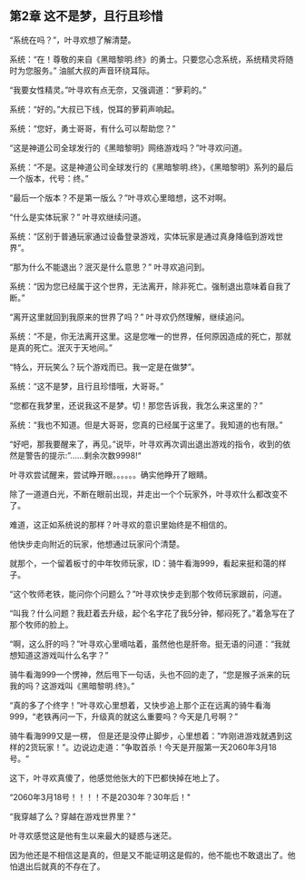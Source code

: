## 第2章  这不是梦，且行且珍惜

“系统在吗？”，叶寻欢想了解清楚。

系统：“在！尊敬的来自《黑暗黎明.终》的勇士。只要您心念系统，系统精灵将随时为您服务。” 油腻大叔的声音环绕耳际。

“我要女性精灵。”叶寻欢有点无奈，又强调道：“萝莉的。”

系统：“好的。”大叔已下线，悦耳的萝莉声响起。

系统：“您好，勇士哥哥，有什么可以帮助您？”

“这是神道公司全球发行的《黑暗黎明》网络游戏吗？”叶寻欢问道。

系统：“不是。这是神道公司全球发行的《黑暗黎明.终》，《黑暗黎明》系列的最后一个版本，代号：终。”

“最后一个版本？不是第一版么？”叶寻欢心里暗想，这不对啊。

“什么是实体玩家？” 叶寻欢继续问道。

系统：“区别于普通玩家通过设备登录游戏，实体玩家是通过真身降临到游戏世界”。

“那为什么不能退出？泯灭是什么意思？” 叶寻欢追问到。

系统：“因为您已经属于这个世界，无法离开，除非死亡。强制退出意味着自我了断。”

“离开这里就回到我原来的世界了吗？” 叶寻欢仍然理解，继续追问。

系统：“不是，你无法离开这里。这是您唯一的世界，任何原因造成的死亡，那就是真的死亡。泯灭于天地间。”

“特么，开玩笑么？玩个游戏而已。我一定是在做梦”。

系统：“这不是梦，且行且珍惜哦，大哥哥。”

“您都在我梦里，还说我这不是梦。切！那您告诉我，我怎么来这里的？”

系统：“我也不知道。但是大哥哥，您真的已经属于这里了。我知道的也有限。”

“好吧，那我要醒来了，再见。”说毕，叶寻欢再次调出退出游戏的指令，收到的依然是警告的提示:”......剩余次数9998!“

叶寻欢尝试醒来，尝试睁开眼。。。。。。确实他睁开了眼睛。

除了一道道白光，不断在眼前出现，并走出一个个玩家外，叶寻欢什么都改变不了。

难道，这正如系统说的那样？叶寻欢的意识里始终是不相信的。

他快步走向附近的玩家，他想通过玩家问个清楚。

就那个，一个留着板寸的中年牧师玩家，ID：骑牛看海999，看起来挺和蔼的样子。

“这个牧师老铁，能问你个问题么？”叶寻欢快步走到那个牧师玩家跟前，问道。

“叫我？什么问题？我赶着去升级，起个名字花了我5分钟，郁闷死了。”着急写在了那个牧师的脸上。

“啊，这么肝的吗？”叶寻欢心里嘀咕着，虽然他也是肝帝。挺无语的问道：“我就想知道这游戏叫什么名字？”

骑牛看海999一个愣神，然后甩下一句话，头也不回的走了，“您是猴子派来的玩我的吗？这游戏叫《黑暗黎明.终》。”

“真的多了个终字！”叶寻欢心里想着，又快步追上那个正在远离的骑牛看海999，“老铁再问一下，升级真的就这么重要吗？今天是几号啊？”

骑牛看海999又是一楞， 但是还是没停止脚步，心里想着：”咋刚进游戏就遇到这样的2货玩家！”。边说边走道：”争取首杀！今天是开服第一天2060年3月18号。“

这下，叶寻欢真傻了，他感觉他张大的下巴都快掉在地上了。

“2060年3月18号！！！！不是2030年？30年后！"

“我穿越了么？穿越在游戏世界里？”

叶寻欢感觉这是他有生以来最大的疑惑与迷茫。

因为他还是不相信这是真的，但是又不能证明这是假的，他不能也不敢退出了。他怕退出后就真的不存在了。